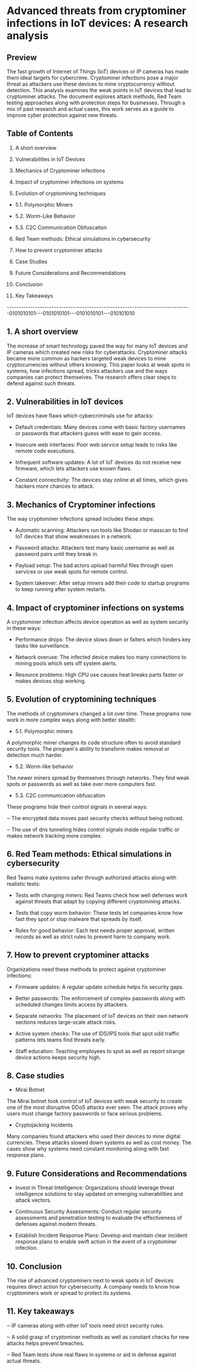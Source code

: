 
# Advanced threats from cryptominer infections in IoT devices: A research analysis


## Preview 

The fast growth of Internet of Things (IoT) devices or IP cameras has made them ideal targets for cybercrime. 
Cryptominer infections pose a major threat as attackers use these devices to mine cryptocurrency without detection. 
This analysis examines the weak points in IoT devices that lead to cryptominer attacks. 
The document explores attack methods, Red Team testing approaches along with protection steps for businesses. 
Through a mix of past research and actual cases, this work serves as a guide to improve cyber protection against 
new threats.




## Table of Contents

1. A short overview

2. Vulnerabilities in IoT Devices
  
3. Mechanics of Cryptominer infections

4. Impact of cryptominer infections on systems

5. Evolution of cryptomining techniques 

- 5.1. Polymorphic Miners

- 5.2. Worm-Like Behavior

- 5.3. C2C Communication Obfuscation

6. Red Team methods: Ethical simulations in cybersecurity

7. How to prevent cryptominer attacks

8. Case Studies

9. Future Considerations and Recommendations

10. Conclusion

11. Key Takeaways

------------------------------------------------------------------------------0101010101---0101010101---0101010101---010101010

## 1. A short overview

The increase of smart technology paved the way for many IoT devices and IP cameras which created new risks for cyberattacks.
Cryptominer attacks became more common as hackers targeted weak devices to mine cryptocurrencies without others knowing. 
This paper looks at weak spots in systems, how infections spread, tricks attackers use and the ways companies 
can protect themselves. The research offers clear steps to defend against such threats.

## 2. Vulnerabilities in IoT devices

IoT devices have flaws which cybercriminals use for attacks:

- Default credentials: Many devices come with basic factory usernames or passwords that attackers guess with ease to gain access.

- Insecure web interfaces: Poor web service setup leads to risks like remote code executions.

- Infrequent software updates: A lot of IoT devices do not receive new firmware, which lets attackers use known flaws.

- Constant connectivity: The devices stay online at all times, which gives hackers more chances to attack.

## 3. Mechanics of Cryptominer infections

The way cryptominer infections spread includes these steps:

- Automatic scanning:
Attackers run tools like Shodan or masscan to find IoT devices that show weaknesses in a network.

- Password attacks:
Attackers test many basic username as well as password pairs until they break in.

- Payload setup:
The bad actors upload harmful files through open services or use weak spots for remote control.

- System takeover:
After setup miners add their code to startup programs to keep running after system restarts.

## 4. Impact of cryptominer infections on systems

A cryptominer infection affects device operation as well as system security in these ways:

- Performance drops: The device slows down or falters which hinders key tasks like surveillance.

- Network overuse: The infected device makes too many connections to mining pools which sets off system alerts.

- Resource problems: High CPU use causes heat breaks parts faster or makes devices stop working.

## 5. Evolution of cryptomining techniques

The methods of cryptominers changed a lot over time. These programs now work in more complex ways along with better stealth:

- 5.1. Polymorphic miners

A polymorphic miner changes its code structure often to avoid standard security tools. The program's ability to transform makes removal or detection much harder.

- 5.2. Worm-like behavior

The newer miners spread by themselves through networks. They find weak spots or passwords as well as take over more computers fast.

- 5.3. C2C communication obfuscation

These programs hide their control signals in several ways:

‒ The encrypted data moves past security checks without being noticed.

‒ The use of dns tunneling hides control signals inside regular traffic or makes network tracking more complex.

## 6. Red Team methods: Ethical simulations in cybersecurity

Red Teams make systems safer through authorized attacks along with realistic tests:

- Tests with changing miners: Red Teams check how well defenses work against threats that adapt by copying different cryptomining attacks.

- Tests that copy worm behavior: These tests let companies know how fast they spot or stop malware that spreads by itself.

- Rules for good behavior: Each test needs proper approval, written records as well as strict rules to prevent harm to company work.

## 7. How to prevent cryptominer attacks

Organizations need these methods to protect against cryptominer infections:

- Firmware updates: A regular update schedule helps fix security gaps.

- Better passwords: The enforcement of complex passwords along with scheduled changes limits access by attackers.

- Separate networks: The placement of IoT devices on their own network sections reduces large-scale attack risks.

- Active system checks: The use of IDS/IPS tools that spot odd traffic patterns lets teams find threats early.

- Staff education: Teaching employees to spot as well as report strange device actions keeps security high.

## 8. Case studies

- Mirai Botnet
 
The Mirai botnet took control of IoT devices with weak security to create one of the most disruptive DDoS attacks ever seen. The attack proves why users must change factory passwords or face serious problems.

- Cryptojacking Incidents

Many companies found attackers who used their devices to mine digital currencies. These attacks slowed down systems as well as cost money. The cases show why systems need constant monitoring along with fast response plans.

## 9. Future Considerations and Recommendations

- Invest in Threat Intelligence: Organizations should leverage threat intelligence solutions to stay updated on emerging vulnerabilities and attack vectors.

- Continuous Security Assessments: Conduct regular security assessments and penetration testing to evaluate the effectiveness of defenses against modern threats.

- Establish Incident Response Plans: Develop and maintain clear incident response plans to enable swift action in the event of a cryptominer infection.

## 10. Conclusion

The rise of advanced cryptominers next to weak spots in IoT devices requires direct action for cybersecurity. A company needs to know how cryptominers work or spread to protect its systems.

## 11. Key takeaways

‒ IP cameras along with other IoT tools need strict security rules.

‒ A solid grasp of cryptominer methods as well as constant checks for new attacks helps prevent breaches.

‒ Red Team tests show real flaws in systems or aid in defense against actual threats.

